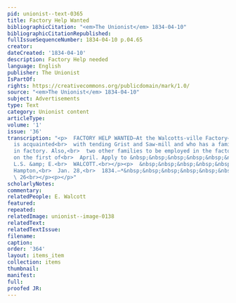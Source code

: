 ```yaml
---
pid: unionist--text-0365
title: Factory Help Wanted
bibliographicCitation: "<em>The Unionist</em> 1834-04-10"
bibliographicCitationRepublished: 
fullIssueSequenceNumber: 1834-04-10 p.04.65
creator: 
dateCreated: '1834-04-10'
description: Factory Help needed
language: English
publisher: The Unionist
IsPartOf: 
rights: https://creativecommons.org/publicdomain/mark/1.0/
source: "<em>The Unionist</em> 1834-04-10"
subject: Advertisements
type: Text
category: Unionist content
articleType: 
volume: '1'
issue: '36'
transcription: "<p>  FACTORY HELP WANTED—At the Walcotts-ville Factory—a miller who
  is acquainted<br>  with tending Grist and Saw-mill and who has a family to work
  in factory. Also,<br>  two other families to be employed in the factory commencing
  on the first of<br>  April. Apply to &nbsp;&nbsp;&nbsp;&nbsp;&nbsp;&nbsp;&nbsp;
  L.S. &amp; E.<br>  WALCOTT.<br></p><p>  &nbsp;&nbsp;&nbsp;&nbsp;&nbsp;&nbsp;&nbsp;&nbsp;&nbsp;&nbsp;&nbsp;
  Hampton,<br>  Jan. 28,<br>  1834.—*&nbsp;&nbsp;&nbsp;&nbsp;&nbsp;&nbsp;&nbsp;&nbsp;&nbsp;&nbsp;&nbsp;&nbsp;&nbsp;&nbsp;&nbsp;&nbsp;&nbsp;&nbsp;&nbsp;&nbsp;&nbsp;&nbsp;&nbsp;&nbsp;&nbsp;&nbsp;&nbsp;&nbsp;&nbsp;&nbsp;&nbsp;&nbsp;&nbsp;&nbsp;&nbsp;&nbsp;&nbsp;&nbsp;<br>
  \ 26<br></p><p></p>"
scholarlyNotes: 
commentary: 
relatedPeople: E. Walcott
featured: 
repeated: 
relatedImage: unionist--image-0138
relatedText: 
relatedTextIssue: 
filename: 
caption: 
order: '364'
layout: items_item
collection: items
thumbnail: 
manifest: 
full: 
proofed JR: 
---
```

